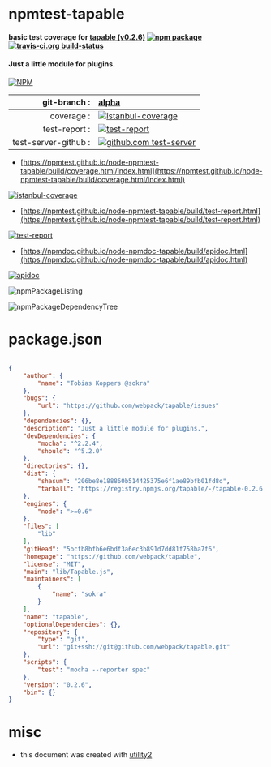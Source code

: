 # npmtest-tapable

#### basic test coverage for  [tapable (v0.2.6)](https://github.com/webpack/tapable)  [![npm package](https://img.shields.io/npm/v/npmtest-tapable.svg?style=flat-square)](https://www.npmjs.org/package/npmtest-tapable) [![travis-ci.org build-status](https://api.travis-ci.org/npmtest/node-npmtest-tapable.svg)](https://travis-ci.org/npmtest/node-npmtest-tapable)

#### Just a little module for plugins.

[![NPM](https://nodei.co/npm/tapable.png?downloads=true&downloadRank=true&stars=true)](https://www.npmjs.com/package/tapable)

| git-branch : | [alpha](https://github.com/npmtest/node-npmtest-tapable/tree/alpha)|
|--:|:--|
| coverage : | [![istanbul-coverage](https://npmtest.github.io/node-npmtest-tapable/build/coverage.badge.svg)](https://npmtest.github.io/node-npmtest-tapable/build/coverage.html/index.html)|
| test-report : | [![test-report](https://npmtest.github.io/node-npmtest-tapable/build/test-report.badge.svg)](https://npmtest.github.io/node-npmtest-tapable/build/test-report.html)|
| test-server-github : | [![github.com test-server](https://npmtest.github.io/node-npmtest-tapable/GitHub-Mark-32px.png)](https://npmtest.github.io/node-npmtest-tapable/build/app/index.html) | | build-artifacts : | [![build-artifacts](https://npmtest.github.io/node-npmtest-tapable/glyphicons_144_folder_open.png)](https://github.com/npmtest/node-npmtest-tapable/tree/gh-pages/build)|

- [https://npmtest.github.io/node-npmtest-tapable/build/coverage.html/index.html](https://npmtest.github.io/node-npmtest-tapable/build/coverage.html/index.html)

[![istanbul-coverage](https://npmtest.github.io/node-npmtest-tapable/build/screenCapture.buildCi.browser.%252Ftmp%252Fbuild%252Fcoverage.lib.html.png)](https://npmtest.github.io/node-npmtest-tapable/build/coverage.html/index.html)

- [https://npmtest.github.io/node-npmtest-tapable/build/test-report.html](https://npmtest.github.io/node-npmtest-tapable/build/test-report.html)

[![test-report](https://npmtest.github.io/node-npmtest-tapable/build/screenCapture.buildCi.browser.%252Ftmp%252Fbuild%252Ftest-report.html.png)](https://npmtest.github.io/node-npmtest-tapable/build/test-report.html)

- [https://npmdoc.github.io/node-npmdoc-tapable/build/apidoc.html](https://npmdoc.github.io/node-npmdoc-tapable/build/apidoc.html)

[![apidoc](https://npmdoc.github.io/node-npmdoc-tapable/build/screenCapture.buildCi.browser.%252Ftmp%252Fbuild%252Fapidoc.html.png)](https://npmdoc.github.io/node-npmdoc-tapable/build/apidoc.html)

![npmPackageListing](https://npmtest.github.io/node-npmtest-tapable/build/screenCapture.npmPackageListing.svg)

![npmPackageDependencyTree](https://npmtest.github.io/node-npmtest-tapable/build/screenCapture.npmPackageDependencyTree.svg)



# package.json

```json

{
    "author": {
        "name": "Tobias Koppers @sokra"
    },
    "bugs": {
        "url": "https://github.com/webpack/tapable/issues"
    },
    "dependencies": {},
    "description": "Just a little module for plugins.",
    "devDependencies": {
        "mocha": "^2.2.4",
        "should": "^5.2.0"
    },
    "directories": {},
    "dist": {
        "shasum": "206be8e188860b514425375e6f1ae89bfb01fd8d",
        "tarball": "https://registry.npmjs.org/tapable/-/tapable-0.2.6.tgz"
    },
    "engines": {
        "node": ">=0.6"
    },
    "files": [
        "lib"
    ],
    "gitHead": "5bcfb8bfb6e6bdf3a6ec3b891d7dd81f758ba7f6",
    "homepage": "https://github.com/webpack/tapable",
    "license": "MIT",
    "main": "lib/Tapable.js",
    "maintainers": [
        {
            "name": "sokra"
        }
    ],
    "name": "tapable",
    "optionalDependencies": {},
    "repository": {
        "type": "git",
        "url": "git+ssh://git@github.com/webpack/tapable.git"
    },
    "scripts": {
        "test": "mocha --reporter spec"
    },
    "version": "0.2.6",
    "bin": {}
}
```



# misc
- this document was created with [utility2](https://github.com/kaizhu256/node-utility2)
